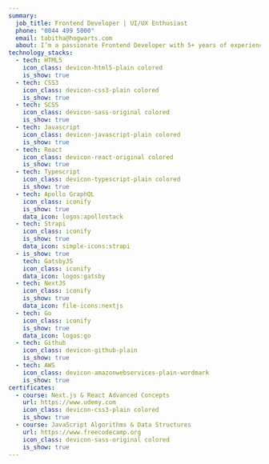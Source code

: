 ```yaml
---
summary:
  job_title: Frontend Developer | UI/UX Enthusiast
  phone: "0844 499 5000"
  email: tabitha@hogwarts.com
  about: I’m a passionate Frontend Developer with 5+ years of experience crafting intuitive and engaging web experiences. Skilled in TypeScript, React, and Next.js, I specialize in building fast, accessible, and user-friendly applications. I have a strong eye for design and love bringing ideas to life through code.
technology_stacks:
  - tech: HTML5
    icon_class: devicon-html5-plain colored
    is_show: true
  - tech: CSS3
    icon_class: devicon-css3-plain colored
    is_show: true
  - tech: SCSS
    icon_class: devicon-sass-original colored
    is_show: true
  - tech: Javascript
    icon_class: devicon-javascript-plain colored
    is_show: true
  - tech: React
    icon_class: devicon-react-original colored
    is_show: true
  - tech: Typescript
    icon_class: devicon-typescript-plain colored
    is_show: true
  - tech: Apollo GraphQL
    icon_class: iconify
    is_show: true
    data_icon: logos:apollostack
  - tech: Strapi
    icon_class: iconify
    is_show: true
    data_icon: simple-icons:strapi
  - is_show: true
    tech: GatsbyJS
    icon_class: iconify
    data_icon: logos:gatsby
  - tech: NextJS
    icon_class: iconify
    is_show: true
    data_icon: file-icons:nextjs
  - tech: Go
    icon_class: iconify
    is_show: true
    data_icon: logos:go
  - tech: Github
    icon_class: devicon-github-plain
    is_show: true
  - tech: AWS
    icon_class: devicon-amazonwebservices-plain-wordmark
    is_show: true
certificates:
  - course: Next.js & React Advanced Concepts
    url: https://www.udemy.com
    icon_class: devicon-css3-plain colored
    is_show: true
  - course: JavaScript Algorithms & Data Structures
    url: https://www.freecodecamp.org
    icon_class: devicon-sass-original colored
    is_show: true
---
```

